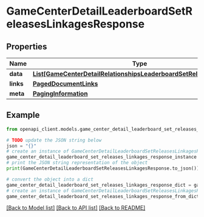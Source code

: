 # GameCenterDetailLeaderboardSetReleasesLinkagesResponse


## Properties

Name | Type | Description | Notes
------------ | ------------- | ------------- | -------------
**data** | [**List[GameCenterDetailRelationshipsLeaderboardSetReleasesDataInner]**](GameCenterDetailRelationshipsLeaderboardSetReleasesDataInner.md) |  | 
**links** | [**PagedDocumentLinks**](PagedDocumentLinks.md) |  | 
**meta** | [**PagingInformation**](PagingInformation.md) |  | [optional] 

## Example

```python
from openapi_client.models.game_center_detail_leaderboard_set_releases_linkages_response import GameCenterDetailLeaderboardSetReleasesLinkagesResponse

# TODO update the JSON string below
json = "{}"
# create an instance of GameCenterDetailLeaderboardSetReleasesLinkagesResponse from a JSON string
game_center_detail_leaderboard_set_releases_linkages_response_instance = GameCenterDetailLeaderboardSetReleasesLinkagesResponse.from_json(json)
# print the JSON string representation of the object
print(GameCenterDetailLeaderboardSetReleasesLinkagesResponse.to_json())

# convert the object into a dict
game_center_detail_leaderboard_set_releases_linkages_response_dict = game_center_detail_leaderboard_set_releases_linkages_response_instance.to_dict()
# create an instance of GameCenterDetailLeaderboardSetReleasesLinkagesResponse from a dict
game_center_detail_leaderboard_set_releases_linkages_response_from_dict = GameCenterDetailLeaderboardSetReleasesLinkagesResponse.from_dict(game_center_detail_leaderboard_set_releases_linkages_response_dict)
```
[[Back to Model list]](../README.md#documentation-for-models) [[Back to API list]](../README.md#documentation-for-api-endpoints) [[Back to README]](../README.md)


